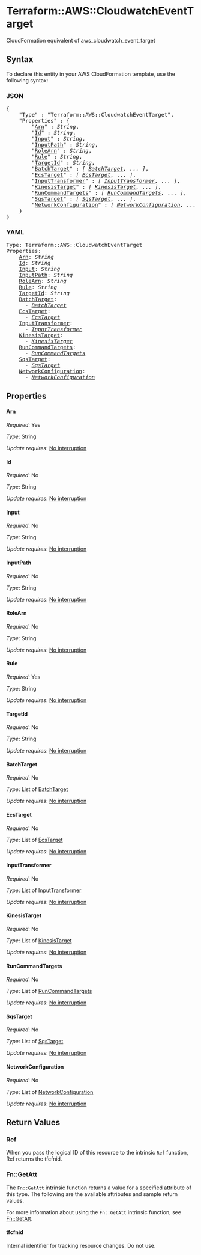 # Terraform::AWS::CloudwatchEventTarget

CloudFormation equivalent of aws_cloudwatch_event_target

## Syntax

To declare this entity in your AWS CloudFormation template, use the following syntax:

### JSON

<pre>
{
    "Type" : "Terraform::AWS::CloudwatchEventTarget",
    "Properties" : {
        "<a href="#arn" title="Arn">Arn</a>" : <i>String</i>,
        "<a href="#id" title="Id">Id</a>" : <i>String</i>,
        "<a href="#input" title="Input">Input</a>" : <i>String</i>,
        "<a href="#inputpath" title="InputPath">InputPath</a>" : <i>String</i>,
        "<a href="#rolearn" title="RoleArn">RoleArn</a>" : <i>String</i>,
        "<a href="#rule" title="Rule">Rule</a>" : <i>String</i>,
        "<a href="#targetid" title="TargetId">TargetId</a>" : <i>String</i>,
        "<a href="#batchtarget" title="BatchTarget">BatchTarget</a>" : <i>[ <a href="batchtarget.md">BatchTarget</a>, ... ]</i>,
        "<a href="#ecstarget" title="EcsTarget">EcsTarget</a>" : <i>[ <a href="ecstarget.md">EcsTarget</a>, ... ]</i>,
        "<a href="#inputtransformer" title="InputTransformer">InputTransformer</a>" : <i>[ <a href="inputtransformer.md">InputTransformer</a>, ... ]</i>,
        "<a href="#kinesistarget" title="KinesisTarget">KinesisTarget</a>" : <i>[ <a href="kinesistarget.md">KinesisTarget</a>, ... ]</i>,
        "<a href="#runcommandtargets" title="RunCommandTargets">RunCommandTargets</a>" : <i>[ <a href="runcommandtargets.md">RunCommandTargets</a>, ... ]</i>,
        "<a href="#sqstarget" title="SqsTarget">SqsTarget</a>" : <i>[ <a href="sqstarget.md">SqsTarget</a>, ... ]</i>,
        "<a href="#networkconfiguration" title="NetworkConfiguration">NetworkConfiguration</a>" : <i>[ <a href="networkconfiguration.md">NetworkConfiguration</a>, ... ]</i>
    }
}
</pre>

### YAML

<pre>
Type: Terraform::AWS::CloudwatchEventTarget
Properties:
    <a href="#arn" title="Arn">Arn</a>: <i>String</i>
    <a href="#id" title="Id">Id</a>: <i>String</i>
    <a href="#input" title="Input">Input</a>: <i>String</i>
    <a href="#inputpath" title="InputPath">InputPath</a>: <i>String</i>
    <a href="#rolearn" title="RoleArn">RoleArn</a>: <i>String</i>
    <a href="#rule" title="Rule">Rule</a>: <i>String</i>
    <a href="#targetid" title="TargetId">TargetId</a>: <i>String</i>
    <a href="#batchtarget" title="BatchTarget">BatchTarget</a>: <i>
      - <a href="batchtarget.md">BatchTarget</a></i>
    <a href="#ecstarget" title="EcsTarget">EcsTarget</a>: <i>
      - <a href="ecstarget.md">EcsTarget</a></i>
    <a href="#inputtransformer" title="InputTransformer">InputTransformer</a>: <i>
      - <a href="inputtransformer.md">InputTransformer</a></i>
    <a href="#kinesistarget" title="KinesisTarget">KinesisTarget</a>: <i>
      - <a href="kinesistarget.md">KinesisTarget</a></i>
    <a href="#runcommandtargets" title="RunCommandTargets">RunCommandTargets</a>: <i>
      - <a href="runcommandtargets.md">RunCommandTargets</a></i>
    <a href="#sqstarget" title="SqsTarget">SqsTarget</a>: <i>
      - <a href="sqstarget.md">SqsTarget</a></i>
    <a href="#networkconfiguration" title="NetworkConfiguration">NetworkConfiguration</a>: <i>
      - <a href="networkconfiguration.md">NetworkConfiguration</a></i>
</pre>

## Properties

#### Arn

_Required_: Yes

_Type_: String

_Update requires_: [No interruption](https://docs.aws.amazon.com/AWSCloudFormation/latest/UserGuide/using-cfn-updating-stacks-update-behaviors.html#update-no-interrupt)

#### Id

_Required_: No

_Type_: String

_Update requires_: [No interruption](https://docs.aws.amazon.com/AWSCloudFormation/latest/UserGuide/using-cfn-updating-stacks-update-behaviors.html#update-no-interrupt)

#### Input

_Required_: No

_Type_: String

_Update requires_: [No interruption](https://docs.aws.amazon.com/AWSCloudFormation/latest/UserGuide/using-cfn-updating-stacks-update-behaviors.html#update-no-interrupt)

#### InputPath

_Required_: No

_Type_: String

_Update requires_: [No interruption](https://docs.aws.amazon.com/AWSCloudFormation/latest/UserGuide/using-cfn-updating-stacks-update-behaviors.html#update-no-interrupt)

#### RoleArn

_Required_: No

_Type_: String

_Update requires_: [No interruption](https://docs.aws.amazon.com/AWSCloudFormation/latest/UserGuide/using-cfn-updating-stacks-update-behaviors.html#update-no-interrupt)

#### Rule

_Required_: Yes

_Type_: String

_Update requires_: [No interruption](https://docs.aws.amazon.com/AWSCloudFormation/latest/UserGuide/using-cfn-updating-stacks-update-behaviors.html#update-no-interrupt)

#### TargetId

_Required_: No

_Type_: String

_Update requires_: [No interruption](https://docs.aws.amazon.com/AWSCloudFormation/latest/UserGuide/using-cfn-updating-stacks-update-behaviors.html#update-no-interrupt)

#### BatchTarget

_Required_: No

_Type_: List of <a href="batchtarget.md">BatchTarget</a>

_Update requires_: [No interruption](https://docs.aws.amazon.com/AWSCloudFormation/latest/UserGuide/using-cfn-updating-stacks-update-behaviors.html#update-no-interrupt)

#### EcsTarget

_Required_: No

_Type_: List of <a href="ecstarget.md">EcsTarget</a>

_Update requires_: [No interruption](https://docs.aws.amazon.com/AWSCloudFormation/latest/UserGuide/using-cfn-updating-stacks-update-behaviors.html#update-no-interrupt)

#### InputTransformer

_Required_: No

_Type_: List of <a href="inputtransformer.md">InputTransformer</a>

_Update requires_: [No interruption](https://docs.aws.amazon.com/AWSCloudFormation/latest/UserGuide/using-cfn-updating-stacks-update-behaviors.html#update-no-interrupt)

#### KinesisTarget

_Required_: No

_Type_: List of <a href="kinesistarget.md">KinesisTarget</a>

_Update requires_: [No interruption](https://docs.aws.amazon.com/AWSCloudFormation/latest/UserGuide/using-cfn-updating-stacks-update-behaviors.html#update-no-interrupt)

#### RunCommandTargets

_Required_: No

_Type_: List of <a href="runcommandtargets.md">RunCommandTargets</a>

_Update requires_: [No interruption](https://docs.aws.amazon.com/AWSCloudFormation/latest/UserGuide/using-cfn-updating-stacks-update-behaviors.html#update-no-interrupt)

#### SqsTarget

_Required_: No

_Type_: List of <a href="sqstarget.md">SqsTarget</a>

_Update requires_: [No interruption](https://docs.aws.amazon.com/AWSCloudFormation/latest/UserGuide/using-cfn-updating-stacks-update-behaviors.html#update-no-interrupt)

#### NetworkConfiguration

_Required_: No

_Type_: List of <a href="networkconfiguration.md">NetworkConfiguration</a>

_Update requires_: [No interruption](https://docs.aws.amazon.com/AWSCloudFormation/latest/UserGuide/using-cfn-updating-stacks-update-behaviors.html#update-no-interrupt)

## Return Values

### Ref

When you pass the logical ID of this resource to the intrinsic `Ref` function, Ref returns the tfcfnid.

### Fn::GetAtt

The `Fn::GetAtt` intrinsic function returns a value for a specified attribute of this type. The following are the available attributes and sample return values.

For more information about using the `Fn::GetAtt` intrinsic function, see [Fn::GetAtt](https://docs.aws.amazon.com/AWSCloudFormation/latest/UserGuide/intrinsic-function-reference-getatt.html).

#### tfcfnid

Internal identifier for tracking resource changes. Do not use.

